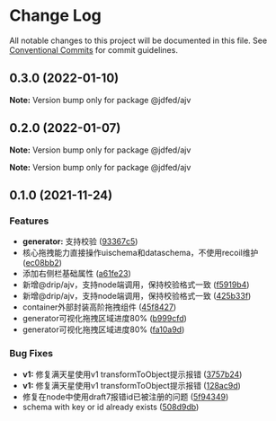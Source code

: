 # Change Log

All notable changes to this project will be documented in this file.
See [Conventional Commits](https://conventionalcommits.org) for commit guidelines.

## 0.3.0 (2022-01-10)

**Note:** Version bump only for package @jdfed/ajv





## 0.2.0 (2022-01-07)

**Note:** Version bump only for package @jdfed/ajv







**Note:** Version bump only for package @jdfed/ajv





## 0.1.0 (2021-11-24)


### Features

* **generator:** 支持校验 ([93367c5](https://github.com/jdfed/drip-form/commit/93367c5d965007638b51653459f1faeff9d637c5))
* 核心拖拽能力直接操作uischema和dataschema，不使用recoil维护 ([ec08bb2](https://github.com/jdfed/drip-form/commit/ec08bb22da89084b19d1e621c7a241c169abdb04))
* 添加右侧栏基础属性 ([a61fe23](https://github.com/jdfed/drip-form/commit/a61fe23a3b3a2b02ce5f46d6448a374cbabab723))
* 新增@drip/ajv，支持node端调用，保持校验格式一致 ([f5919b4](https://github.com/jdfed/drip-form/commit/f5919b47dfa55d39b4b31176b7cf788f9e63c523))
* 新增@drip/ajv，支持node端调用，保持校验格式一致 ([425b33f](https://github.com/jdfed/drip-form/commit/425b33f517460728919806e3da60fd0f5045ae14))
* container外部封装高阶拖拽组件 ([45f8427](https://github.com/jdfed/drip-form/commit/45f842764601aaa44b267a39f3530827be11c0a3))
* generator可视化拖拽区域进度80% ([b999cfd](https://github.com/jdfed/drip-form/commit/b999cfde748d98ee6cac457636893a7a7f74ee02))
* generator可视化拖拽区域进度80% ([fa10a9d](https://github.com/jdfed/drip-form/commit/fa10a9dfc050b56b2e30b4169e3715912c7df0fa))


### Bug Fixes

* **v1:** 修复满天星使用v1 transformToObject提示报错 ([3757b24](https://github.com/jdfed/drip-form/commit/3757b24d7214498777f89922a34ae6417e65877b))
* **v1:** 修复满天星使用v1 transformToObject提示报错 ([128ac9d](https://github.com/jdfed/drip-form/commit/128ac9d2078498bed152dfc6b9ff6e9b839670ba))
* 修复在node中使用draft7报错id已被注册的问题 ([5f94349](https://github.com/jdfed/drip-form/commit/5f94349d0d1e528c3d583895f19369a9810d75df))
* schema with key or id  already exists ([508d9db](https://github.com/jdfed/drip-form/commit/508d9db0a558ac82b8211be56bb0cd3d78a3f6d6))
